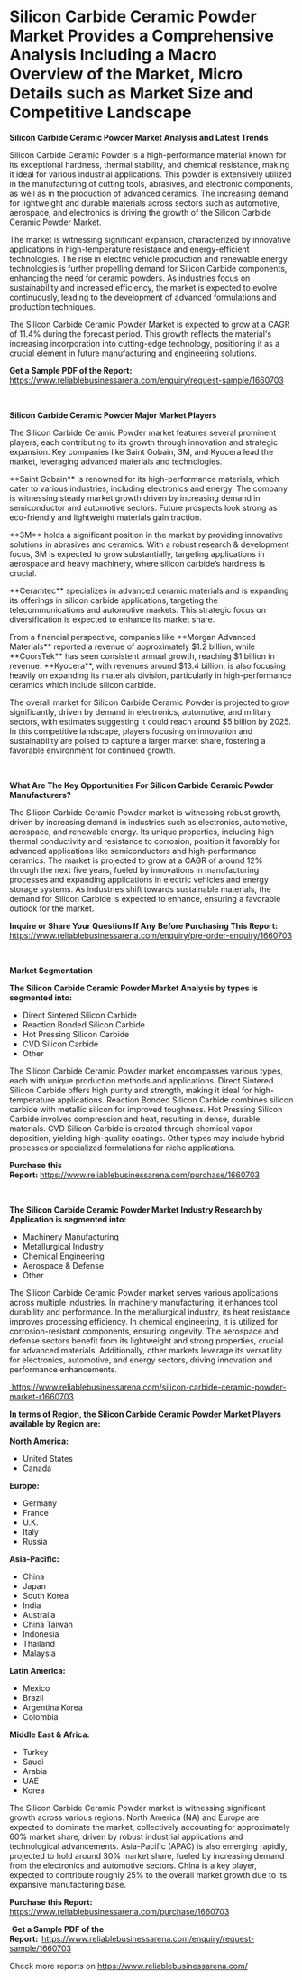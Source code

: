 <p><h1>Silicon Carbide Ceramic Powder Market Provides a Comprehensive Analysis Including a Macro Overview of the Market, Micro Details such as Market Size and Competitive Landscape</h1></p><p><strong>Silicon Carbide Ceramic Powder Market Analysis and Latest Trends</strong></p>
<p><p>Silicon Carbide Ceramic Powder is a high-performance material known for its exceptional hardness, thermal stability, and chemical resistance, making it ideal for various industrial applications. This powder is extensively utilized in the manufacturing of cutting tools, abrasives, and electronic components, as well as in the production of advanced ceramics. The increasing demand for lightweight and durable materials across sectors such as automotive, aerospace, and electronics is driving the growth of the Silicon Carbide Ceramic Powder Market.</p><p>The market is witnessing significant expansion, characterized by innovative applications in high-temperature resistance and energy-efficient technologies. The rise in electric vehicle production and renewable energy technologies is further propelling demand for Silicon Carbide components, enhancing the need for ceramic powders. As industries focus on sustainability and increased efficiency, the market is expected to evolve continuously, leading to the development of advanced formulations and production techniques.</p><p>The Silicon Carbide Ceramic Powder Market is expected to grow at a CAGR of 11.4% during the forecast period. This growth reflects the material's increasing incorporation into cutting-edge technology, positioning it as a crucial element in future manufacturing and engineering solutions.</p></p>
<p><strong>Get a Sample PDF of the Report:&nbsp;</strong> <a href="https://www.reliablebusinessarena.com/enquiry/request-sample/1660703?utm_campaign=1871&utm_medium=2&utm_source=Github&utm_content=ia&utm_term=17012025&utm_id=silicon-carbide-ceramic-powder">https://www.reliablebusinessarena.com/enquiry/request-sample/1660703</a></p>
<p>&nbsp;</p>
<p><strong>Silicon Carbide Ceramic Powder Major Market Players</strong></p>
<p><p>The Silicon Carbide Ceramic Powder market features several prominent players, each contributing to its growth through innovation and strategic expansion. Key companies like Saint Gobain, 3M, and Kyocera lead the market, leveraging advanced materials and technologies.</p><p>**Saint Gobain** is renowned for its high-performance materials, which cater to various industries, including electronics and energy. The company is witnessing steady market growth driven by increasing demand in semiconductor and automotive sectors. Future prospects look strong as eco-friendly and lightweight materials gain traction.</p><p>**3M** holds a significant position in the market by providing innovative solutions in abrasives and ceramics. With a robust research & development focus, 3M is expected to grow substantially, targeting applications in aerospace and heavy machinery, where silicon carbide’s hardness is crucial.</p><p>**Ceramtec** specializes in advanced ceramic materials and is expanding its offerings in silicon carbide applications, targeting the telecommunications and automotive markets. This strategic focus on diversification is expected to enhance its market share.</p><p>From a financial perspective, companies like **Morgan Advanced Materials** reported a revenue of approximately $1.2 billion, while **CoorsTek** has seen consistent annual growth, reaching $1 billion in revenue. **Kyocera**, with revenues around $13.4 billion, is also focusing heavily on expanding its materials division, particularly in high-performance ceramics which include silicon carbide.</p><p>The overall market for Silicon Carbide Ceramic Powder is projected to grow significantly, driven by demand in electronics, automotive, and military sectors, with estimates suggesting it could reach around $5 billion by 2025. In this competitive landscape, players focusing on innovation and sustainability are poised to capture a larger market share, fostering a favorable environment for continued growth.</p></p>
<p>&nbsp;</p>
<p><strong>What Are The Key Opportunities For Silicon Carbide Ceramic Powder Manufacturers?</strong></p>
<p><p>The Silicon Carbide Ceramic Powder market is witnessing robust growth, driven by increasing demand in industries such as electronics, automotive, aerospace, and renewable energy. Its unique properties, including high thermal conductivity and resistance to corrosion, position it favorably for advanced applications like semiconductors and high-performance ceramics. The market is projected to grow at a CAGR of around 12% through the next five years, fueled by innovations in manufacturing processes and expanding applications in electric vehicles and energy storage systems. As industries shift towards sustainable materials, the demand for Silicon Carbide is expected to enhance, ensuring a favorable outlook for the market.</p></p>
<p><strong>Inquire or Share Your Questions If Any Before Purchasing This Report:</strong> <a href="https://www.reliablebusinessarena.com/enquiry/pre-order-enquiry/1660703?utm_campaign=1871&utm_medium=2&utm_source=Github&utm_content=ia&utm_term=17012025&utm_id=silicon-carbide-ceramic-powder">https://www.reliablebusinessarena.com/enquiry/pre-order-enquiry/1660703</a></p>
<p>&nbsp;</p>
<p><strong>Market Segmentation</strong></p>
<p><strong>The Silicon Carbide Ceramic Powder Market Analysis by types is segmented into:</strong></p>
<p><ul><li>Direct Sintered Silicon Carbide</li><li>Reaction Bonded Silicon Carbide</li><li>Hot Pressing Silicon Carbide</li><li>CVD Silicon Carbide</li><li>Other</li></ul></p>
<p><p>The Silicon Carbide Ceramic Powder market encompasses various types, each with unique production methods and applications. Direct Sintered Silicon Carbide offers high purity and strength, making it ideal for high-temperature applications. Reaction Bonded Silicon Carbide combines silicon carbide with metallic silicon for improved toughness. Hot Pressing Silicon Carbide involves compression and heat, resulting in dense, durable materials. CVD Silicon Carbide is created through chemical vapor deposition, yielding high-quality coatings. Other types may include hybrid processes or specialized formulations for niche applications.</p></p>
<p><strong>Purchase this Report:&nbsp;</strong><a href="https://www.reliablebusinessarena.com/purchase/1660703?utm_campaign=1871&utm_medium=2&utm_source=Github&utm_content=ia&utm_term=17012025&utm_id=silicon-carbide-ceramic-powder">https://www.reliablebusinessarena.com/purchase/1660703</a></p>
<p>&nbsp;</p>
<p><strong>The Silicon Carbide Ceramic Powder Market Industry Research by Application is segmented into:</strong></p>
<p><ul><li>Machinery Manufacturing</li><li>Metallurgical Industry</li><li>Chemical Engineering</li><li>Aerospace & Defense</li><li>Other</li></ul></p>
<p><p>The Silicon Carbide Ceramic Powder market serves various applications across multiple industries. In machinery manufacturing, it enhances tool durability and performance. In the metallurgical industry, its heat resistance improves processing efficiency. In chemical engineering, it is utilized for corrosion-resistant components, ensuring longevity. The aerospace and defense sectors benefit from its lightweight and strong properties, crucial for advanced materials. Additionally, other markets leverage its versatility for electronics, automotive, and energy sectors, driving innovation and performance enhancements.</p></p>
<p><a href="https://www.reliablebusinessarena.com/silicon-carbide-ceramic-powder-market-r1660703?utm_campaign=1871&utm_medium=2&utm_source=Github&utm_content=ia&utm_term=17012025&utm_id=silicon-carbide-ceramic-powder">&nbsp;https://www.reliablebusinessarena.com/silicon-carbide-ceramic-powder-market-r1660703</a></p>
<p><strong>In terms of Region, the Silicon Carbide Ceramic Powder Market Players available by Region are:</strong></p>
<p>
    <p> <strong> North America: </strong>
        <ul>
            <li>United States</li>
            <li>Canada</li>
        </ul>
        </p> 
    <p> <strong> Europe: </strong>
        <ul>
            <li>Germany</li>
            <li>France</li>
            <li>U.K.</li>
            <li>Italy</li>
            <li>Russia</li>
        </ul>
        </p> 
    <p> <strong> Asia-Pacific: </strong>
        <ul>
            <li>China</li>
            <li>Japan</li>
            <li>South Korea</li>
            <li>India</li>
            <li>Australia</li>
            <li>China Taiwan</li>
            <li>Indonesia</li>
            <li>Thailand</li>
            <li>Malaysia</li>
        </ul>
        </p> 
    <p> <strong> Latin America: </strong>
        <ul>
            <li>Mexico</li>
            <li>Brazil</li>
            <li>Argentina Korea</li>
            <li>Colombia</li>
        </ul>
        </p> 
    <p> <strong> Middle East & Africa: </strong>
        <ul>
            <li>Turkey</li>
            <li>Saudi</li>
            <li>Arabia</li>
            <li>UAE</li>
            <li>Korea</li>
        </ul>
    </p>
    </p>
<p><p>The Silicon Carbide Ceramic Powder market is witnessing significant growth across various regions. North America (NA) and Europe are expected to dominate the market, collectively accounting for approximately 60% market share, driven by robust industrial applications and technological advancements. Asia-Pacific (APAC) is also emerging rapidly, projected to hold around 30% market share, fueled by increasing demand from the electronics and automotive sectors. China is a key player, expected to contribute roughly 25% to the overall market growth due to its expansive manufacturing base.</p></p>
<p><strong>Purchase this Report: </strong><a href="https://www.reliablebusinessarena.com/purchase/1660703?utm_campaign=1871&utm_medium=2&utm_source=Github&utm_content=ia&utm_term=17012025&utm_id=silicon-carbide-ceramic-powder">https://www.reliablebusinessarena.com/purchase/1660703</a></p>
<p>&nbsp;<strong>Get a Sample PDF of the Report:&nbsp;&nbsp;</strong><a href="https://www.reliablebusinessarena.com/enquiry/request-sample/1660703?utm_campaign=1871&utm_medium=2&utm_source=Github&utm_content=ia&utm_term=17012025&utm_id=silicon-carbide-ceramic-powder">https://www.reliablebusinessarena.com/enquiry/request-sample/1660703</a></p>
<p><strong></strong></p>
<p>Check more reports on <a href="https://www.reliablebusinessarena.com/?utm_campaign=1871&utm_medium=2&utm_source=Github&utm_content=ia&utm_term=17012025&utm_id=silicon-carbide-ceramic-powder">https://www.reliablebusinessarena.com/</a></p>